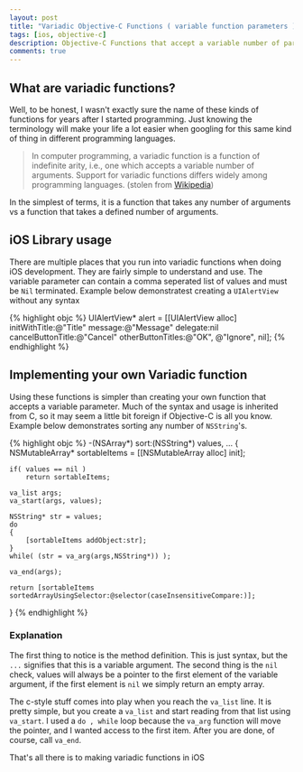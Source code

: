 ```yaml
---
layout: post
title: "Variadic Objective-C Functions ( variable function parameters )"
tags: [ios, objective-c]
description: Objective-C Functions that accept a variable number of parameters / arguments
comments: true
---
```


## What are variadic functions?
Well, to be honest, I wasn't exactly sure the name of these kinds of functions for years after I started programming.  Just knowing the terminology will make your life a lot easier when googling for this same kind of thing in different programming languages.

>In computer programming, a variadic function is a function of indefinite arity, i.e., one which accepts a variable number of arguments. Support for variadic functions differs widely among programming languages. (stolen from [Wikipedia](http://en.wikipedia.org/wiki/Variadic_function))

In the simplest of terms, it is a function that takes any number of arguments vs a function that takes a defined number of arguments.

## iOS Library usage
There are multiple places that you run into variadic functions when doing iOS development.  They are fairly simple to understand and use.  The variable parameter can contain a comma seperated list of values and must be `Nil` terminated.  Example below demonstratest creating a `UIAlertView` without any syntax

{% highlight objc %}
UIAlertView* alert = [[UIAlertView alloc] initWithTitle:@"Title"
                                                message:@"Message"
                                               delegate:nil
                                      cancelButtonTitle:@"Cancel"
                                      otherButtonTitles:@"OK", @"Ignore", nil];
{% endhighlight %}

## Implementing your own Variadic function
Using these functions is simpler than creating your own function that accepts a variable parameter.  Much of the syntax and usage is inherited from C, so it may seem a little bit foreign if Objective-C is all you know.  Example below demonstrates sorting any number of `NSString`'s.

{% highlight objc %}
-(NSArray*) sort:(NSString*) values, ...
{
    NSMutableArray* sortableItems = [[NSMutableArray alloc] init];

    if( values == nil )
        return sortableItems;

    va_list args;
    va_start(args, values);

    NSString* str = values;
    do
    {
        [sortableItems addObject:str];
    }
    while( (str = va_arg(args,NSString*)) );

    va_end(args);

    return [sortableItems sortedArrayUsingSelector:@selector(caseInsensitiveCompare:)];
}
{% endhighlight %}

### Explanation
The first thing to notice is the method definition.  This is just syntax, but the `...` signifies that this is a variable argument.  The second thing is the `nil` check, values will always be a pointer to the first element of the variable argument, if the first element is `nil` we simply return an empty array.

The c-style stuff comes into play when you reach the `va_list` line.  It is pretty simple, but you create a `va_list` and start reading from that list using `va_start`.  I used a `do , while` loop because the `va_arg` function will move the pointer, and I wanted access to the first item.  After you are done, of course, call `va_end`.

That's all there is to making variadic functions in iOS
